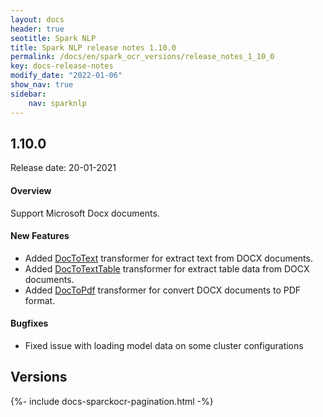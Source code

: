 ```yaml
---
layout: docs
header: true
seotitle: Spark NLP
title: Spark NLP release notes 1.10.0
permalink: /docs/en/spark_ocr_versions/release_notes_1_10_0
key: docs-release-notes
modify_date: "2022-01-06"
show_nav: true
sidebar:
    nav: sparknlp
---
```


<div class="h3-box" markdown="1">

## 1.10.0

Release date: 20-01-2021

#### Overview

Support Microsoft Docx documents.

#### New Features

* Added [DocToText](/docs/en/ocr_pipeline_components#doctotext) transformer for extract text
from DOCX documents.
* Added [DocToTextTable](/docs/en/ocr_pipeline_components#doctotexttable) transformer for extract
table data from DOCX documents.
* Added [DocToPdf](/docs/en/ocr_pipeline_components#doctopdf) transformer for convert DOCX
 documents to PDF format.

#### Bugfixes

* Fixed issue with loading model data on some cluster configurations


</div><div class="prev_ver h3-box" markdown="1">

## Versions

</div>
{%- include docs-sparckocr-pagination.html -%}